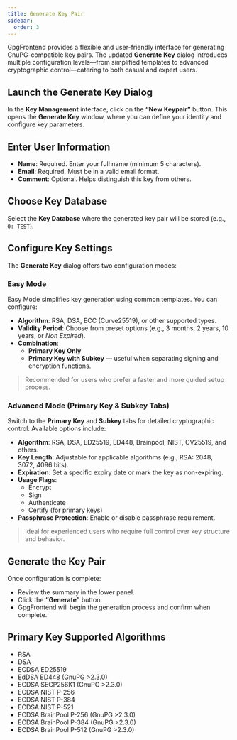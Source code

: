 ```yaml
---
title: Generate Key Pair
sidebar:
  order: 3
---
```


GpgFrontend provides a flexible and user-friendly interface for generating
GnuPG-compatible key pairs. The updated **Generate Key** dialog introduces
multiple configuration levels—from simplified templates to advanced
cryptographic control—catering to both casual and expert users.

## Launch the Generate Key Dialog

In the **Key Management** interface, click on the **“New Keypair”** button. This
opens the **Generate Key** window, where you can define your identity and
configure key parameters.

## Enter User Information

- **Name**: Required. Enter your full name (minimum 5 characters).  
- **Email**: Required. Must be in a valid email format.  
- **Comment**: Optional. Helps distinguish this key from others.

## Choose Key Database

Select the **Key Database** where the generated key pair will be stored (e.g.,
`0: TEST`).

## Configure Key Settings

The **Generate Key** dialog offers two configuration modes:

### Easy Mode

Easy Mode simplifies key generation using common templates. You can configure:

- **Algorithm**: RSA, DSA, ECC (Curve25519), or other supported types.
- **Validity Period**: Choose from preset options (e.g., 3 months, 2 years, 10
  years, or *Non Expired*).
- **Combination**:
  - **Primary Key Only**
  - **Primary Key with Subkey** — useful when separating signing and encryption
    functions.

> Recommended for users who prefer a faster and more guided setup process.

### Advanced Mode (Primary Key & Subkey Tabs)

Switch to the **Primary Key** and **Subkey** tabs for detailed cryptographic
control. Available options include:

- **Algorithm**: RSA, DSA, ED25519, ED448, Brainpool, NIST, CV25519, and others.
- **Key Length**: Adjustable for applicable algorithms (e.g., RSA: 2048, 3072,
  4096 bits).
- **Expiration**: Set a specific expiry date or mark the key as non-expiring.
- **Usage Flags**:
  - Encrypt
  - Sign
  - Authenticate
  - Certify (for primary keys)
- **Passphrase Protection**: Enable or disable passphrase requirement.

> Ideal for experienced users who require full control over key structure and
> behavior.

## Generate the Key Pair

Once configuration is complete:

- Review the summary in the lower panel.
- Click the **“Generate”** button.
- GpgFrontend will begin the generation process and confirm when complete.

## Primary Key Supported Algorithms

- RSA
- DSA
- ECDSA ED25519
- EdDSA ED448 (GnuPG >2.3.0)
- ECDSA SECP256K1 (GnuPG >2.3.0)
- ECDSA NIST P-256
- ECDSA NIST P-384
- ECDSA NIST P-521
- ECDSA BrainPool P-256 (GnuPG >2.3.0)
- ECDSA BrainPool P-384 (GnuPG >2.3.0)
- ECDSA BrainPool P-512 (GnuPG >2.3.0)
